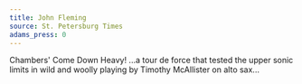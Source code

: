 ```yaml
---
title: John Fleming
source: St. Petersburg Times
adams_press: 0
---
```

Chambers' Come Down Heavy! ...a tour de force that tested the upper sonic limits in wild and woolly playing by Timothy McAllister on alto sax...